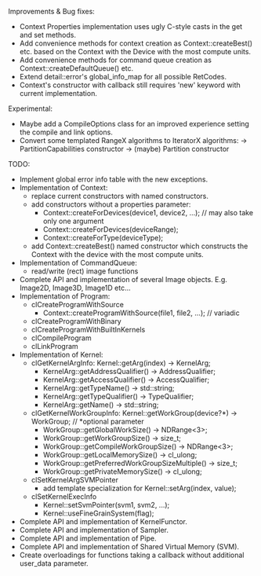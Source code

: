 Improvements & Bug fixes:
- Context Properties implementation uses ugly C-style casts in the get and set methods.
- Add convenience methods for context creation as Context::createBest() etc. based on
  the Context with the Device with the most compute units.
- Add convenience methods for command queue creation as Context::createDefaultQueue() etc.
- Extend detail::error's global_info_map for all possible RetCodes.
- Context's constructor with callback still requires 'new' keyword with current implementation.

Experimental:
- Maybe add a CompileOptions class for an improved experience setting the compile and link options.
- Convert some templated RangeX algorithms to IteratorX algorithms:
	-> PartitionCapabilities constructor
	-> (maybe) Partition constructor

TODO:
- Implement global error info table with the new exceptions.
- Implementation of Context:
    - replace current constructors with named constructors.
    - add constructors without a properties parameter:
        - Context::createForDevices(device1, device2, ...); // may also take only one argument
        - Context::createForDevices(deviceRange);
        - Context::createForType(deviceType);
    - add Context::createBest() named constructor which constructs the Context with
      the device with the most compute units.
- Implementation of CommandQueue:
    - read/write (rect) image functions
- Complete API and implementation of several Image objects. E.g. Image2D, Image3D, Image1D etc...
- Implementation of Program:
    - clCreateProgramWithSource
        - Context::createProgramWithSource(file1, file2, ...); // variadic
    - clCreateProgramWithBinary
    - clCreateProgramWithBuiltInKernels
    - clCompileProgram
    - clLinkProgram
- Implementation of Kernel:
    - clGetKernelArgInfo: Kernel::getArg(index) -> KernelArg;
        - KernelArg::getAddressQualifier() -> AddressQualifier;
        - KernelArg::getAccessQualifier() -> AccessQualifier;
        - KernelArg::getTypeName() -> std::string;
        - KernelArg::getTypeQualifier() -> TypeQualifier;
        - KernelArg::getName() -> std::string;
    - clGetKernelWorkGroupInfo: Kernel::getWorkGroup(device?*) -> WorkGroup; // *optional parameter
        - WorkGroup::getGlobalWorkSize() -> NDRange<3>;
		- WorkGroup::getWorkGroupSize() -> size_t;
        - WorkGroup::getCompileWorkGroupSize() -> NDRange<3>;
        - WorkGroup::getLocalMemorySize() -> cl_ulong;
        - WorkGroup::getPreferredWorkGroupSizeMultiple() -> size_t;
        - WorkGroup::getPrivateMemorySize() -> cl_ulong;
    - clSetKernelArgSVMPointer
        - add template specialization for Kernel::setArg(index, value);
    - clSetKernelExecInfo
        - Kernel::setSvmPointer(svm1, svm2, ...);
        - Kernel::useFineGrainSystem(flag);
- Complete API and implementation of KernelFunctor.
- Complete API and implementation of Sampler.
- Complete API and implementation of Pipe.
- Complete API and implementation of Shared Virtual Memory (SVM).
- Create overloadings for functions taking a callback without additional user_data parameter.

